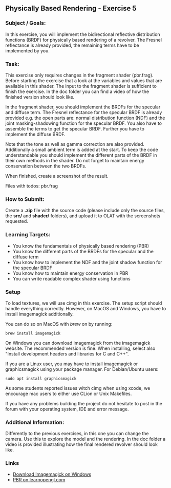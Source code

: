 ## Physically Based Rendering - Exercise 5

### Subject / Goals:

In this exercise, you will implement the bidirectional reflective distribution functions (BRDF) for physically based rendering of a revolver. The Fresnel reflectance is already provided, the remaining terms have to be implemented by you.

### Task:

This exercise only requires changes in the fragment shader (pbr.frag). Before starting the exercise that a look at the variables and values that are available in this shader. The input to the fragment shader is sufficient to finish the exercise. In the doc folder you can find a video of how the finished version should look like.

In the fragment shader, you should implement the BRDFs for the specular and diffuse term. The Fresnel reflectance for the specular BRDF is already provided e.g. the open parts are: normal distribution function (NDF) and the joint masking-shadowing function for the specular BRDF. You also have to assemble the terms to get the specular BRDF. Further you have to implement the diffuse BRDF.

Note that the tone as well as gamma correction are also provided. Additionally a small ambient term is added at the start. To keep the code understandable you should implement the different parts of the BRDF in their own methods in the shader. Do not forget to maintain energy conservation between the two BRDFs.

When finished, create a screenshot of the result.

Files with todos: pbr.frag

### How to Submit:

Create a **.zip** file with the source code (please include only the source files, the **src/** and **shader/** folders), and upload it to OLAT with the screenshots requested.

### Learning Targets:

- You know the fundamentals of physically based rendering (PBR)
- You know the different parts of the BRDFs for the specular and the diffuse term
- You know how to implement the NDF and the joint shadow function for the specular BRDF
- You know how to maintain energy conservation in PBR
- You can write readable complex shader using functions

### Setup

To load textures, we will use cimg in this exercise. The setup script should handle everything correctly. However, on MacOS and Windows, you have to install imagemagick additionally. 

You can do so on MacOS with *brew* on by running: 

	brew install imagemagick

On Windows you can download imagemagick from the imagemagick website. The recommended version is fine. When installing, select also "Install development headers and libraries for C and C++".

If you are a Linux user, you may have to install imagemagick or graphicsmagick using your package manager. For Debian/Ubuntu users:

	sudo apt install graphicsmagick

As some students reported issues witch cimg when using xcode, we encourage mac users to either use CLion or Unix Makefiles.

If you have any problems building the project do not hesitate to post in the forum with your operating system, IDE and error message.

### Additional Information:

Differently to the previous exercises, in this one you can change the camera. Use this to explore the model and the rendering. In the doc folder a video is provided illustrating how the final rendered revolver should look like.

### Links

- [Download Imagemagick on Windows](https://imagemagick.org/script/download.php)
- [PBR on learnopengl.com](https://learnopengl.com/PBR/Theory)
